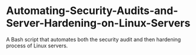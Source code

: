 # Automating-Security-Audits-and-Server-Hardening-on-Linux-Servers
A Bash script that automates both the security audit and then hardening process of Linux servers.
